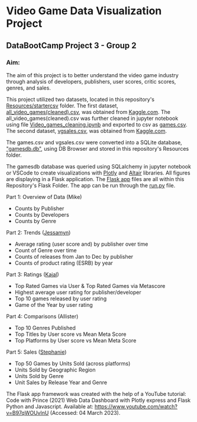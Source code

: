 # Video Game Data Visualization Project
## DataBootCamp Project 3 - Group 2

### Aim:
The aim of this project is to better understand the video game industry through analysis of developers, publishers, user scores, critic scores, genres, and sales.

This project utilized two datasets, located in this repository's [Resources/startercsv](Resources/startercsv) folder.
The first dataset, [all_video_games(cleaned).csv](Resources/startercsv/all_video_games(cleaned).csv), was obtained from [Kaggle.com](https://www.kaggle.com/datasets/beridzeg45/video-games).  The all_video_games(cleaned).csv was further cleaned in jupyter notebook using file [Video_games_cleaning.ipynb](JupyterNotebooks/Video_games_cleaning.ipynb) and exported to csv as [games.csv](Resources/games.csv).
The second dataset, [vgsales.csv](Resources/startercsv/vgsales.csv), was obtained from [Kaggle.com](https://www.kaggle.com/datasets/gregorut/videogamesales).

The games.csv and vgsales.csv were converted into a SQLite database, ["gamesdb.db"](Resources/gamesdb.db), using DB Browser and stored in this repository's Resources folder.

The gamesdb database was queried using SQLalchemy in jupyter notebook or VSCode to create visualizations with [Plotly](https://plotly.com/graphing-libraries/) and [Altair](https://altair-viz.github.io/index.html) libraries.  All figures are displaying in a Flask application.  The [Flask app](Flask) files are all within this Repository's Flask Folder. The app can be run through the [run.py](Flask/run.py) file.  

Part 1: Overview of Data (Mike)  
- Counts by Publisher
- Counts by Developers
- Counts by Genre 

Part 2: Trends ([Jessamyn](JupyterNotebooks/Videogame_analysis_final_jess.ipynb))
- Average rating (user score and) by publisher over time
- Count of Genre over time
- Counts of releases from Jan to Dec by publisher 
- Counts of product rating (ESRB) by year 

Part 3: Ratings ([Kajal](JupyterNotebooks/Videogame_comparisions_Analysis_KM.ipynb))
- Top Rated Games via User & Top Rated Games via Metascore
- Highest average user rating for publisher/developer
- Top 10 games released by user rating
- Game of the Year by user rating

Part 4: Comparisons (Allister)
- Top 10 Genres Published
- Top Titles by User score vs Mean Meta Score
- Top Platforms by User score vs Mean Meta Score

Part 5: Sales ([Stephanie](JupyterNotebooks/SL_VideoGameSalesFigures.ipynb))
- Top 50 Games by Units Sold (across platforms)
- Units Sold by Geographic Region
- Units Sold by Genre
- Unit Sales by Release Year and Genre

The Flask app framework was created with the help of a YouTube tutorial:  
Code with Prince (2021) Web Data Dashboard with Plotly express and Flask Python and Javascript. Available at: https://www.youtube.com/watch?v=B97qWOUvlnU (Accessed: 04 March 2023).


